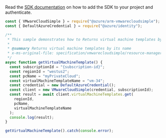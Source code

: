 Read the [SDK documentation](https://github.com/Azure/azure-sdk-for-js/blob/%40azure%2Farm-vmwarecloudsimple_3.0.0/sdk/vmwarecloudsimple/arm-vmwarecloudsimple/README.md) on how to add the SDK to your project and authenticate.

```javascript
const { VMwareCloudSimple } = require("@azure/arm-vmwarecloudsimple");
const { DefaultAzureCredential } = require("@azure/identity");

/**
 * This sample demonstrates how to Returns virtual machine templates by its name
 *
 * @summary Returns virtual machine templates by its name
 * x-ms-original-file: specification/vmwarecloudsimple/resource-manager/Microsoft.VMwareCloudSimple/stable/2019-04-01/examples/GetVirtualMachineTemplate.json
 */
async function getVirtualMachineTemplate() {
  const subscriptionId = "{subscription-id}";
  const regionId = "westus2";
  const pcName = "myPrivateCloud";
  const virtualMachineTemplateName = "vm-34";
  const credential = new DefaultAzureCredential();
  const client = new VMwareCloudSimple(credential, subscriptionId);
  const result = await client.virtualMachineTemplates.get(
    regionId,
    pcName,
    virtualMachineTemplateName
  );
  console.log(result);
}

getVirtualMachineTemplate().catch(console.error);
```
